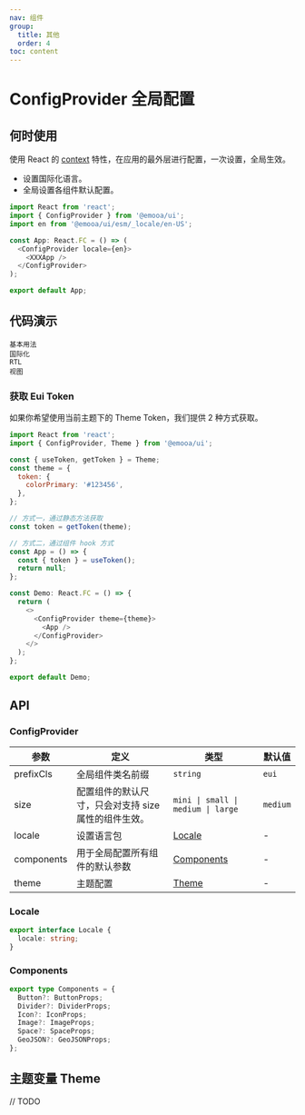 ```yaml
---
nav: 组件
group:
  title: 其他
  order: 4
toc: content
---
```


# ConfigProvider 全局配置

## 何时使用

使用 React 的 [context](https://legacy.reactjs.org/docs/context.html) 特性，在应用的最外层进行配置，一次设置，全局生效。

- 设置国际化语言。
- 全局设置各组件默认配置。

```js
import React from 'react';
import { ConfigProvider } from '@emooa/ui';
import en from '@emooa/ui/esm/_locale/en-US';

const App: React.FC = () => (
  <ConfigProvider locale={en}>
    <XXXApp />
  </ConfigProvider>
);

export default App;
```

## 代码演示

<code src="../../packages/ui/examples/config-provider/basic.tsx" description="全局设置各组件默认配置，如 `size` 大小。">基本用法</code>  
<code src="../../packages/ui/examples/config-provider/language.tsx" description="设置国际化语言。">国际化</code>  
<code src="../../packages/ui/examples/config-provider/rtl.tsx" description="设置组件为从右向左阅读的视图。">RTL 视图</code>

### 获取 Eui Token

如果你希望使用当前主题下的 Theme Token，我们提供 2 种方式获取。

```js
import React from 'react';
import { ConfigProvider, Theme } from '@emooa/ui';

const { useToken, getToken } = Theme;
const theme = {
  token: {
    colorPrimary: '#123456',
  },
};

// 方式一，通过静态方法获取
const token = getToken(theme);

// 方式二，通过组件 hook 方式
const App = () => {
  const { token } = useToken();
  return null;
};

const Demo: React.FC = () => {
  return (
    <>
      <ConfigProvider theme={theme}>
        <App />
      </ConfigProvider>
    </>
  );
};

export default Demo;
```

## API

### ConfigProvider

| **参数**   | **定义**                                             | **类型**                           | **默认值** |
| ---------- | ---------------------------------------------------- | ---------------------------------- | ---------- |
| prefixCls  | 全局组件类名前缀                                     | `string`                           | `eui`      |
| size       | 配置组件的默认尺寸，只会对支持 size 属性的组件生效。 | `mini \| small \| medium \| large` | `medium`   |
| locale     | 设置语言包                                           | [Locale](#locale)                  | -          |
| components | 用于全局配置所有组件的默认参数                       | [Components](#components)          | -          |
| theme      | 主题配置                                             | [Theme](#theme)                    | -          |

### Locale

```ts
export interface Locale {
  locale: string;
}
```

### Components

```ts
export type Components = {
  Button?: ButtonProps;
  Divider?: DividerProps;
  Icon?: IconProps;
  Image?: ImageProps;
  Space?: SpaceProps;
  GeoJSON?: GeoJSONProps;
};
```

## 主题变量 Theme

// TODO
